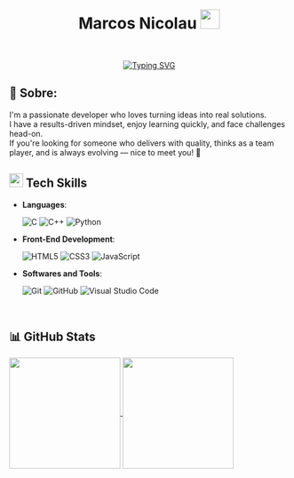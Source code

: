 
<h1 align="center"><b>Marcos Nicolau </b><img src="https://media.giphy.com/media/hvRJCLFzcasrR4ia7z/giphy.gif" width="35"></h1>
<br/>
<p align="center">
<a href="https://git.io/typing-svg"><img src="https://readme-typing-svg.herokuapp.com?font=Fira+Code&pause=1000&color=00F750&center=true&width=435&lines=Computer+Science+Student;Software+Developer;Front-End+Developer;Electronics+Technician" alt="Typing SVG" /></a>
</p>

## 💫 Sobre:
I'm a passionate developer who loves turning ideas into real solutions.<br>
I have a results-driven mindset, enjoy learning quickly, and face challenges head-on.<br>
If you're looking for someone who delivers with quality, thinks as a team player, and is always evolving — nice to meet you! 🚀

## <img src="https://media2.giphy.com/media/QssGEmpkyEOhBCb7e1/giphy.gif?cid=ecf05e47a0n3gi1bfqntqmob8g9aid1oyj2wr3ds3mg700bl&rid=giphy.gif" width ="25"><b> Tech Skills</b>
<p align="center">

- **Languages**:
  
    ![C](https://img.shields.io/badge/C%20-%232370ED.svg?style=for-the-badge&logo=c&logoColor=white)
    ![C++](https://img.shields.io/badge/C++%20-%2300599C.svg?style=for-the-badge&logo=c%2B%2B&logoColor=white)
    ![Python](https://img.shields.io/badge/Python%20-%2314354C.svg?style=for-the-badge&logo=python&logoColor=white)
    
- **Front-End Development**:

   ![HTML5](https://img.shields.io/badge/HTML5%20-%23E34F26.svg?style=for-the-badge&logo=html5&logoColor=white)
   ![CSS3](https://img.shields.io/badge/CSS%20-%231572B6.svg?style=for-the-badge&logo=css3&logoColor=white)
   ![JavaScript](https://img.shields.io/badge/JavaScript%20-%23F7DF1E.svg?style=for-the-badge&logo=javascript&logoColor=black)

    
- **Softwares and Tools**:

    ![Git](https://img.shields.io/badge/git-%23F05033.svg?style=for-the-badge&logo=git&logoColor=white)
    ![GitHub](https://img.shields.io/badge/github-%23121011.svg?style=for-the-badge&logo=github&logoColor=white)
    ![Visual Studio Code](https://img.shields.io/badge/Visual%20Studio%20Code-0078d7.svg?style=for-the-badge&logo=visual-studio-code&logoColor=white)

<br/>
<h2>📊 GitHub Stats</h2>

<a href="https://github.com/MarcosNicolau000">
  <img height=200 align="center" src="https://github-readme-stats.vercel.app/api?username=marcosnicolau000&theme=chartreuse-dark&card_width=320" />
</a>
<a href="https://github.com/MarcosNicolau000">
  <img height=200 align="center" src="https://github-readme-stats.vercel.app/api/top-langs?username=marcosnicolau000&langs_count=8&card_width=320&theme=chartreuse-dark" />
</a>
